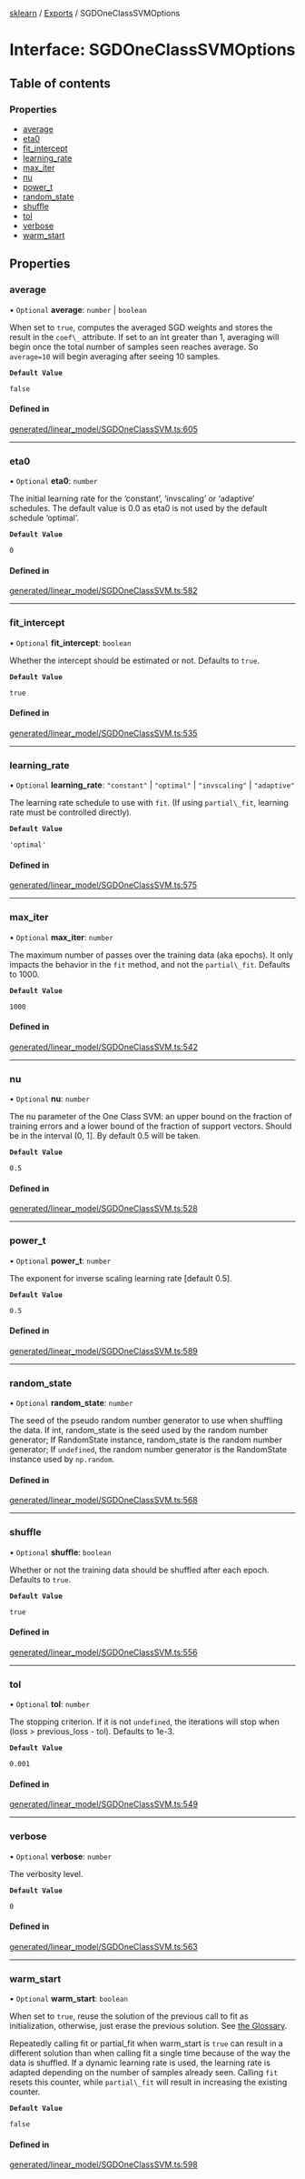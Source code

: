[sklearn](../readme.md) / [Exports](../modules.md) / SGDOneClassSVMOptions

# Interface: SGDOneClassSVMOptions

## Table of contents

### Properties

- [average](SGDOneClassSVMOptions.md#average)
- [eta0](SGDOneClassSVMOptions.md#eta0)
- [fit\_intercept](SGDOneClassSVMOptions.md#fit_intercept)
- [learning\_rate](SGDOneClassSVMOptions.md#learning_rate)
- [max\_iter](SGDOneClassSVMOptions.md#max_iter)
- [nu](SGDOneClassSVMOptions.md#nu)
- [power\_t](SGDOneClassSVMOptions.md#power_t)
- [random\_state](SGDOneClassSVMOptions.md#random_state)
- [shuffle](SGDOneClassSVMOptions.md#shuffle)
- [tol](SGDOneClassSVMOptions.md#tol)
- [verbose](SGDOneClassSVMOptions.md#verbose)
- [warm\_start](SGDOneClassSVMOptions.md#warm_start)

## Properties

### average

• `Optional` **average**: `number` \| `boolean`

When set to `true`, computes the averaged SGD weights and stores the result in the `coef\_` attribute. If set to an int greater than 1, averaging will begin once the total number of samples seen reaches average. So `average=10` will begin averaging after seeing 10 samples.

**`Default Value`**

`false`

#### Defined in

[generated/linear_model/SGDOneClassSVM.ts:605](https://github.com/transitive-bullshit/scikit-learn-ts/blob/367336a/packages/sklearn/src/generated/linear_model/SGDOneClassSVM.ts#L605)

___

### eta0

• `Optional` **eta0**: `number`

The initial learning rate for the ‘constant’, ‘invscaling’ or ‘adaptive’ schedules. The default value is 0.0 as eta0 is not used by the default schedule ‘optimal’.

**`Default Value`**

`0`

#### Defined in

[generated/linear_model/SGDOneClassSVM.ts:582](https://github.com/transitive-bullshit/scikit-learn-ts/blob/367336a/packages/sklearn/src/generated/linear_model/SGDOneClassSVM.ts#L582)

___

### fit\_intercept

• `Optional` **fit\_intercept**: `boolean`

Whether the intercept should be estimated or not. Defaults to `true`.

**`Default Value`**

`true`

#### Defined in

[generated/linear_model/SGDOneClassSVM.ts:535](https://github.com/transitive-bullshit/scikit-learn-ts/blob/367336a/packages/sklearn/src/generated/linear_model/SGDOneClassSVM.ts#L535)

___

### learning\_rate

• `Optional` **learning\_rate**: ``"constant"`` \| ``"optimal"`` \| ``"invscaling"`` \| ``"adaptive"``

The learning rate schedule to use with `fit`. (If using `partial\_fit`, learning rate must be controlled directly).

**`Default Value`**

`'optimal'`

#### Defined in

[generated/linear_model/SGDOneClassSVM.ts:575](https://github.com/transitive-bullshit/scikit-learn-ts/blob/367336a/packages/sklearn/src/generated/linear_model/SGDOneClassSVM.ts#L575)

___

### max\_iter

• `Optional` **max\_iter**: `number`

The maximum number of passes over the training data (aka epochs). It only impacts the behavior in the `fit` method, and not the `partial\_fit`. Defaults to 1000.

**`Default Value`**

`1000`

#### Defined in

[generated/linear_model/SGDOneClassSVM.ts:542](https://github.com/transitive-bullshit/scikit-learn-ts/blob/367336a/packages/sklearn/src/generated/linear_model/SGDOneClassSVM.ts#L542)

___

### nu

• `Optional` **nu**: `number`

The nu parameter of the One Class SVM: an upper bound on the fraction of training errors and a lower bound of the fraction of support vectors. Should be in the interval (0, 1\]. By default 0.5 will be taken.

**`Default Value`**

`0.5`

#### Defined in

[generated/linear_model/SGDOneClassSVM.ts:528](https://github.com/transitive-bullshit/scikit-learn-ts/blob/367336a/packages/sklearn/src/generated/linear_model/SGDOneClassSVM.ts#L528)

___

### power\_t

• `Optional` **power\_t**: `number`

The exponent for inverse scaling learning rate \[default 0.5\].

**`Default Value`**

`0.5`

#### Defined in

[generated/linear_model/SGDOneClassSVM.ts:589](https://github.com/transitive-bullshit/scikit-learn-ts/blob/367336a/packages/sklearn/src/generated/linear_model/SGDOneClassSVM.ts#L589)

___

### random\_state

• `Optional` **random\_state**: `number`

The seed of the pseudo random number generator to use when shuffling the data. If int, random\_state is the seed used by the random number generator; If RandomState instance, random\_state is the random number generator; If `undefined`, the random number generator is the RandomState instance used by `np.random`.

#### Defined in

[generated/linear_model/SGDOneClassSVM.ts:568](https://github.com/transitive-bullshit/scikit-learn-ts/blob/367336a/packages/sklearn/src/generated/linear_model/SGDOneClassSVM.ts#L568)

___

### shuffle

• `Optional` **shuffle**: `boolean`

Whether or not the training data should be shuffled after each epoch. Defaults to `true`.

**`Default Value`**

`true`

#### Defined in

[generated/linear_model/SGDOneClassSVM.ts:556](https://github.com/transitive-bullshit/scikit-learn-ts/blob/367336a/packages/sklearn/src/generated/linear_model/SGDOneClassSVM.ts#L556)

___

### tol

• `Optional` **tol**: `number`

The stopping criterion. If it is not `undefined`, the iterations will stop when (loss > previous\_loss - tol). Defaults to 1e-3.

**`Default Value`**

`0.001`

#### Defined in

[generated/linear_model/SGDOneClassSVM.ts:549](https://github.com/transitive-bullshit/scikit-learn-ts/blob/367336a/packages/sklearn/src/generated/linear_model/SGDOneClassSVM.ts#L549)

___

### verbose

• `Optional` **verbose**: `number`

The verbosity level.

**`Default Value`**

`0`

#### Defined in

[generated/linear_model/SGDOneClassSVM.ts:563](https://github.com/transitive-bullshit/scikit-learn-ts/blob/367336a/packages/sklearn/src/generated/linear_model/SGDOneClassSVM.ts#L563)

___

### warm\_start

• `Optional` **warm\_start**: `boolean`

When set to `true`, reuse the solution of the previous call to fit as initialization, otherwise, just erase the previous solution. See [the Glossary](../../glossary.html#term-warm_start).

Repeatedly calling fit or partial\_fit when warm\_start is `true` can result in a different solution than when calling fit a single time because of the way the data is shuffled. If a dynamic learning rate is used, the learning rate is adapted depending on the number of samples already seen. Calling `fit` resets this counter, while `partial\_fit` will result in increasing the existing counter.

**`Default Value`**

`false`

#### Defined in

[generated/linear_model/SGDOneClassSVM.ts:598](https://github.com/transitive-bullshit/scikit-learn-ts/blob/367336a/packages/sklearn/src/generated/linear_model/SGDOneClassSVM.ts#L598)

